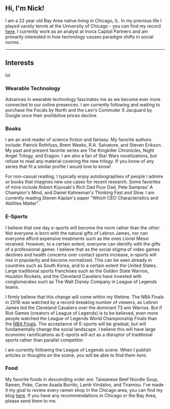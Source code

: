 ## Hi, I'm Nick!

I am a 22 year old Bay Area native living in Chicago, IL. In my previous life I played varsity tennis at the University of Chicago - you can find my record [here](https://athletics.uchicago.edu/sports/mten/2017-18/bios/chua_nicolas_49g3?view=bio). I currently work as an analyst at Inoca Capital Partners and am primarily interested in how technology causes paradigm shifts in social norms. 

***
## Interests

lol 

### Wearable Technology
Advances in wearable technology fascinates me as we become ever more connected to our online presences. I am currently following and waiting to purchase the Focals by North and the Levi's Commuter X Jacquard by Google once their prohibitive prices decline. 

### Books
I am an avid reader of science fiction and fantasy. My favorite authors include: Patrick Rothfuss, Brent Weeks, R.A. Salvatore, and Steven Erikson. My past and present favorite series are The Kingkiller Chronicles, Night Angel Trilogy, and Eragon. I am also a fan of Star Wars novelizations, but refuse to read any material covering the new trilogy. If you know of any series that fit a similar profile I would love to know!

For non-casual reading, I typically enjoy autobiographies of people I admire or books that imagines new use cases for recent research. Some favorites of mine include Robert Kiyosaki's Rich Dad Poor Dad, Pete Sampras' A Champion's Mind, and Daniel Kahneman's Thinking Fast and Slow. I am currently reading Steven Kaplan's paper "Which CEO Characteristics and Abilities Matter". 

### E-Sports
I believe that one day e-sports will become the norm rather than the *other*. Not everyone is born with the natural gifts of Lebron James, nor can everyone  afford expensive treatments such as the ones Lionel Messi received. However, to a certain extent, everyone can identify with the gifts of a professional gamer. I believe that as the social stigma of video games declines and health concerns over contact sports increase, e-sports will rise in popularity and become normalized. This can be seen already in countries such as South Korea, and to a certain extent the United States. Large traditional sports franchises such as the Golden State Warrios, Houston Rockets, and the Cleveland Cavaliers have invested with conglomerates such as The Walt Disney Company in League of Legends teams. 

I firmly believe that this change will come within my lifetime. The NBA Finals in 2016 was watched by a record-breaking number of viewers, as Lebron James led the Cleveland Cavaliers over the dominant 73 win Warrios. But if Riot Games (creators of League of Legends) is to be believed, even more people watched the League of Legends World Championship Finals than the [NBA Finals](https://www.kotaku.com.au/2016/06/more-people-watched-league-of-legends-than-the-nba-finals/). The acceptance of E-sports will be gradual, but will fundamentally change the social landscape. I believe this will have large economic ramifications as E-sports will act as a disruptor of traditional sports rather than parallel competitor. 

I am currently following the League of Legends scene. When I publish articles or thoughts on the scene, you will be able to find them *here*.

### Food
My favorite foods in descending order are: Taiwanese Beef Noodle Soup, Ramen, Poke, Carne Asada Burrito, Lamb Vindaloo, and Tiramisu. I've made it my goal to review every ramen shop in the Chicago area, you can find my blog [here](https://nickchua14.wixsite.com/ramen4lyfe). If you have any recommendations in Chicago or the Bay Area, please send them to me.
